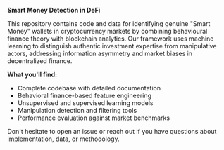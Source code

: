 **Smart Money Detection in DeFi**

This repository contains code and data for identifying genuine "Smart Money" wallets in cryptocurrency markets by combining behavioural finance theory with blockchain analytics. Our framework uses machine learning to distinguish authentic investment expertise from manipulative actors, addressing information asymmetry and market biases in decentralized finance.

**What you'll find:**
- Complete codebase with detailed documentation
- Behavioral finance-based feature engineering
- Unsupervised and supervised learning models
- Manipulation detection and filtering tools
- Performance evaluation against market benchmarks

Don't hesitate to open an issue or reach out if you have questions about implementation, data, or methodology. 
